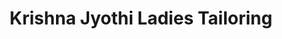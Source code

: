 ---
title: "Krishna Jyothi Ladies Tailoring"
url: /pathanamthitta/krishna-jyothi-ladies-tailoring/
shop: Allgemein
---